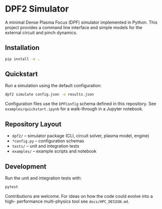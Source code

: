 # DPF2 Simulator

A minimal Dense Plasma Focus (DPF) simulator implemented in Python.  This
project provides a command line interface and simple models for the
external circuit and pinch dynamics.

## Installation

```bash
pip install -e .
```

## Quickstart

Run a simulation using the default configuration:

```bash
dpf2 simulate config.json -o results.json
```

Configuration files use the `DPFConfig` schema defined in this repository.
See `examples/quickstart.ipynb` for a walk-through in a Jupyter notebook.

## Repository Layout

- `dpf2/` – simulator package (CLI, circuit solver, plasma model, engine)
- `*config.py` – configuration schemas
- `tests/` – unit and integration tests
- `examples/` – example scripts and notebook

## Development

Run the unit and integration tests with:

```bash
pytest
```

Contributions are welcome.  For ideas on how the code could evolve into a high-
performance multi-physics tool see `docs/HPC_DESIGN.md`.
